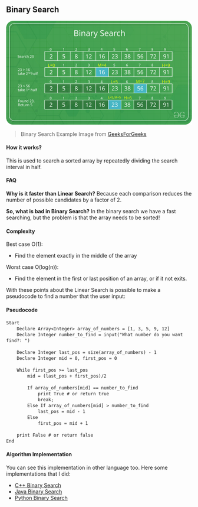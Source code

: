 ## Binary Search

![Binary Search Image](../../Assets/Binary-Search-Example-GeeksforGeeks.png)

> Binary Search Example Image from [GeeksForGeeks](https://www.geeksforgeeks.org/binary-search/)

#### How it works?

This is used to search a sorted array by repeatedly dividing the search interval in half.

#### FAQ

**Why is it faster than Linear Search?** Because each comparison reduces the number of possible candidates by a factor of 2.

**So, what is bad in Binary Search?** In the binary search we have a fast searching, but the problem is that the array needs to be sorted!

#### Complexity

Best case O(1):

- Find the element exactly in the middle of the array

Worst case O(log(n)):

- Find the element in the first or last position of an array, or if it not exits.

With these points about the Linear Search is possible to make a pseudocode to find a number that the user input:

#### Pseudocode

```pseudocode
Start
    Declare Array<Integer> array_of_numbers = [1, 3, 5, 9, 12]
    Declare Integer number_to_find = input("What number do you want find?: ")

    Declare Integer last_pos = size(array_of_numbers) - 1
    Declare Integer mid = 0, first_pos = 0

    While first_pos >= last_pos
        mid = (last_pos + first_pos)/2

        If array_of_numbers[mid] == number_to_find
            print True # or return true
            break;
        Else If array_of_numbers[mid] > number_to_find
            last_pos = mid - 1
        Else
            first_pos = mid + 1

    print False # or return false
End
```

#### Algorithm Implementation

You can see this implementation in other language too. Here some implementations that I did:

- [C++ Binary Search](./cpp/BinarySearch.cpp)
- [Java Binary Search](./java/BinarySearch.java)
- [Python Binary Search](./python/BinarySearch.py)
